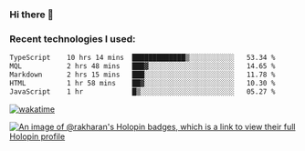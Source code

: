 ### Hi there 👋

### Recent technologies I used:
<!--START_SECTION:waka-->

```txt
TypeScript    10 hrs 14 mins  █████████████▒░░░░░░░░░░░   53.34 %
MQL           2 hrs 48 mins   ███▓░░░░░░░░░░░░░░░░░░░░░   14.65 %
Markdown      2 hrs 15 mins   ███░░░░░░░░░░░░░░░░░░░░░░   11.78 %
HTML          1 hr 58 mins    ██▓░░░░░░░░░░░░░░░░░░░░░░   10.30 %
JavaScript    1 hr            █▒░░░░░░░░░░░░░░░░░░░░░░░   05.27 %
```

<!--END_SECTION:waka-->
[![wakatime](https://wakatime.com/badge/user/fe50d444-0cee-4d14-a0b3-b9e8509eb4d0.svg)](https://wakatime.com/@fe50d444-0cee-4d14-a0b3-b9e8509eb4d0)

[![An image of @rakharan's Holopin badges, which is a link to view their full Holopin profile](https://holopin.me/rakharan)](https://holopin.io/@rakharan)
